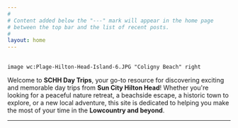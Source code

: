 ```yaml
---
#
# Content added below the "---" mark will appear in the home page
# between the top bar and the list of recent posts.
#
layout: home
---
```


##

`image wc:Plage-Hilton-Head-Island-6.JPG "Coligny Beach" right`

Welcome to **SCHH Day Trips**, your go-to resource for discovering exciting and memorable day trips from **Sun City Hilton Head**! Whether you're looking for a peaceful nature retreat, a beachside escape, a historic town to explore, or a new local adventure, this site is dedicated to helping you make the most of your time in the **Lowcountry and beyond**.

----

##
